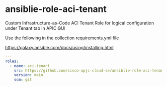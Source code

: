 # ansiblie-role-aci-tenant
Custom Infrastructure-as-Code ACI Tenant Role for logical configuration under Tenant tab in APIC GUI

Use the following in the collection requirements.yml file

https://galaxy.ansible.com/docs/using/installing.html

```yaml
---
roles:
  - name: aci-tenant
    src: https://github.com/cisco-apjc-cloud-se/ansiblie-role-aci-tenant
    version: main
    scm: git
```